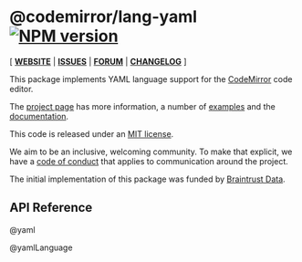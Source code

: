 <!-- NOTE: README.md is generated from src/README.md -->

# @codemirror/lang-yaml [![NPM version](https://img.shields.io/npm/v/@codemirror/lang-yaml.svg)](https://www.npmjs.org/package/@codemirror/lang-yaml)

[ [**WEBSITE**](https://codemirror.net/) | [**ISSUES**](https://github.com/codemirror/dev/issues) | [**FORUM**](https://discuss.codemirror.net/c/next/) | [**CHANGELOG**](https://github.com/codemirror/lang-yaml/blob/main/CHANGELOG.md) ]

This package implements YAML language support for the
[CodeMirror](https://codemirror.net/) code editor.

The [project page](https://codemirror.net/) has more information, a
number of [examples](https://codemirror.net/examples/) and the
[documentation](https://codemirror.net/docs/).

This code is released under an
[MIT license](https://github.com/codemirror/lang-yaml/tree/main/LICENSE).

We aim to be an inclusive, welcoming community. To make that explicit,
we have a [code of
conduct](http://contributor-covenant.org/version/1/1/0/) that applies
to communication around the project.

The initial implementation of this package was funded by [Braintrust Data](https://braintrustdata.com/).

## API Reference

@yaml

@yamlLanguage
